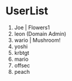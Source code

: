 # UserList
1. Joe | Flowers1
2. leon (Domain Admin)
3. wario | Mushroom!
4. yoshi
5. krbtgt                  
6. mario                    
7. offsec
8. peach 